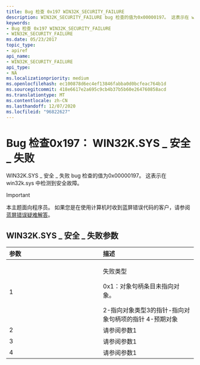 ```yaml
---
title: Bug 检查 0x197 WIN32K_SECURITY_FAILURE
description: WIN32K_SECURITY_FAILURE bug 检查的值为0x00000197。 这表示在 win32k.sys 中检测到安全故障。
keywords:
- Bug 检查 0x197 WIN32K_SECURITY_FAILURE
- WIN32K_SECURITY_FAILURE
ms.date: 05/23/2017
topic_type:
- apiref
api_name:
- WIN32K_SECURITY_FAILURE
api_type:
- NA
ms.localizationpriority: medium
ms.openlocfilehash: ec100878d6ec4ef13846fabba0d0bcfeac764b1d
ms.sourcegitcommit: 418e6617e2a695c9cb4b37b5b60e264760858acd
ms.translationtype: MT
ms.contentlocale: zh-CN
ms.lasthandoff: 12/07/2020
ms.locfileid: "96822627"
---
```

# <a name="bug-check-0x197-win32k_security_failure"></a>Bug 检查0x197： WIN32K.SYS \_ 安全 \_ 失败


WIN32K.SYS \_ 安全 \_ 失败 bug 检查的值为0x00000197。 这表示在 win32k.sys 中检测到安全故障。

> [!IMPORTANT]
> 本主题面向程序员。 如果您是在使用计算机时收到蓝屏错误代码的客户，请参阅[蓝屏错误疑难解答](https://www.windows.com/stopcode)。


## <a name="win32k_security_failure-parameters"></a>WIN32K.SYS \_ 安全 \_ 失败参数


<table>
<colgroup>
<col width="50%" />
<col width="50%" />
</colgroup>
<thead>
<tr class="header">
<th align="left">参数</th>
<th align="left">描述</th>
</tr>
</thead>
<tbody>
<tr class="odd">
<td align="left">1</td>
<td align="left"><p>失败类型</p>
<p>0x1：对象句柄条目未指向对象。</p>
2-指向对象类型3的指针-指向对象句柄项的指针 4-预期对象</td>
</tr>
<tr class="even">
<td align="left">2</td>
<td align="left">请参阅参数1</td>
</tr>
<tr class="odd">
<td align="left">3</td>
<td align="left">请参阅参数1</td>
</tr>
<tr class="even">
<td align="left">4</td>
<td align="left">请参阅参数1</td>
</tr>
</tbody>
</table>

 

 

 




